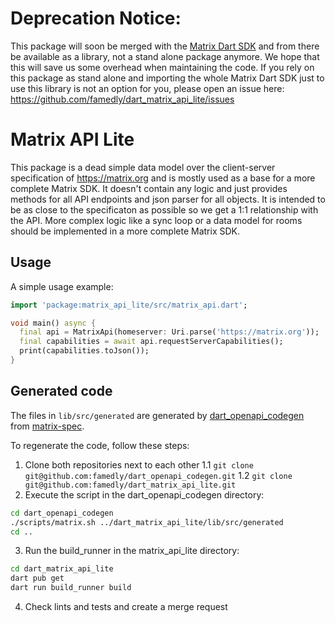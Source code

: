 # Deprecation Notice:

This package will soon be merged with the [Matrix Dart SDK](https://pub.dev/packages/matrix) and from there be available as a library, not a stand alone package anymore. We hope that this will save us some overhead when maintaining the code. If you rely on this package as stand alone and importing the whole Matrix Dart SDK just to use this library is not an option for you, please open an issue here: https://github.com/famedly/dart_matrix_api_lite/issues

# Matrix API Lite

This package is a dead simple data model over the client-server specification of https://matrix.org and is mostly used as a base for a more complete Matrix SDK.
It doesn't contain any logic and just provides methods for all API endpoints and json parser for all objects. It is intended to be as close to the specificaton
as possible so we get a 1:1 relationship with the API. More complex logic like a sync loop or a data model for rooms should be implemented in a more complete
Matrix SDK.

## Usage

A simple usage example:

```dart
import 'package:matrix_api_lite/src/matrix_api.dart';

void main() async {
  final api = MatrixApi(homeserver: Uri.parse('https://matrix.org'));
  final capabilities = await api.requestServerCapabilities();
  print(capabilities.toJson());
}

```

## Generated code

The files in `lib/src/generated` are generated by [dart_openapi_codegen](https://gitlab.com/famedly/company/frontend/dart_openapi_codegen/)
from [matrix-spec](https://github.com/matrix-org/matrix-spec/).

To regenerate the code, follow these steps:

1. Clone both repositories next to each other
  1.1 `git clone git@github.com:famedly/dart_openapi_codegen.git`
  1.2 `git clone git@github.com:famedly/dart_matrix_api_lite.git`
2. Execute the script in the dart_openapi_codegen directory:
```sh
cd dart_openapi_codegen
./scripts/matrix.sh ../dart_matrix_api_lite/lib/src/generated
cd ..
```
3. Run the build_runner in the matrix_api_lite directory:
```sh
cd dart_matrix_api_lite
dart pub get
dart run build_runner build
```
4. Check lints and tests and create a merge request